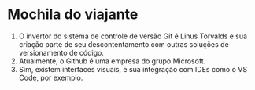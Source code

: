 # Mochila do viajante

1. O invertor do sistema de controle de versão Git é Linus Torvalds e sua criação parte de seu descontentamento com outras soluções de versionamento de código.
2. Atualmente, o Github é uma empresa do grupo Microsoft.
3. Sim, existem interfaces visuais, e sua integração com IDEs como o VS Code, por exemplo.
